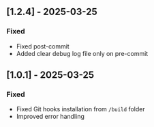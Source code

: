 ## [1.2.4] - 2025-03-25
### Fixed
- Fixed post-commit
- Added clear debug log file only on pre-commit

## [1.0.1] - 2025-03-25
### Fixed
- Fixed Git hooks installation from `/build` folder
- Improved error handling